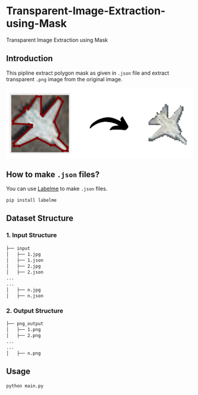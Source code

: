 # Transparent-Image-Extraction-using-Mask
 Transparent Image Extraction using Mask

## Introduction
This pipline extract polygon mask as given in `.json` file and extract transparent `.png` image from the original image.

![](./snips/trans_img_extact.png)

## How to make `.json` files?
You can use [Labelme](https://github.com/wkentaro/labelme) to make `.json` files.
```
pip install labelme
```

## Dataset Structure

### 1. Input Structure
```
├── input
│   ├── 1.jpg
│   ├── 1.json
│   ├── 2.jpg
│   ├── 2.json
...
...
│   ├── n.jpg
│   ├── n.json
```

### 2. Output Structure
```
├── png_output
│   ├── 1.png
│   ├── 2.png
...
...
│   ├── n.png
```

## Usage
```
python main.py
```